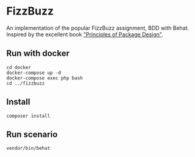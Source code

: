 # FizzBuzz
An implementation of the popular FizzBuzz assignment, BDD with Behat. Inspired by the excellent book ["Principles of Package Design"](https://leanpub.com/principles-of-package-design).

## Run with docker
```
cd docker
docker-compose up -d
docker-compose exec php bash
cd ../fizzbuzz
```


## Install
```
composer install
```

## Run scenario
```
vendor/bin/behat
```